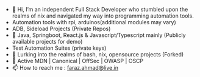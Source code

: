 - 👋 Hi, I’m an independent Full Stack Developer who stumbled upon the realms of nix and navigated my way into programming automation tools.
- Automation tools with rpi, arduinos(additional modules may vary)
- ADB, Sideload Projects (Private Repos)
- 🌱  Java, Springboot, React.js & Javascript/Typescript mainly (Publicly available projects for demo)
- Test Automation Suites (private keys)
-  👀 Lurking into the realms of bash, nix, opensource projects (Forked)
- 💞️ Active MDN | Canonical | OffSec | OWASP | OSCP
- 📫 How to reach me : faraz.ahmad@live.in

<!---
cloakedsec/cloakedsec is a ✨ special ✨ repository because its `README.md` (this file) appears on your GitHub profile.
You can click the Preview link to take a look at your changes.
--->
